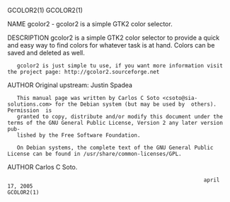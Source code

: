 GCOLOR2(1)                                                                                                                              GCOLOR2(1)

NAME
       gcolor2 - gcolor2 is a simple GTK2 color selector.

DESCRIPTION
       gcolor2  is  a  simple GTK2 color selector to provide a quick and easy way to find colors for whatever task is at hand. Colors can be saved
       and deleted as well.

       gcolor2 is just simple tu use, if you want more information visit the project page: http://gcolor2.sourceforge.net

AUTHOR
       Original upstream: Justin Spadea <justin AT j-z-s.com>

       This manual page was written by Carlos C Soto <csoto@sia-solutions.com> for the Debian system (but may be used by  others).  Permission  is
       granted to copy, distribute and/or modify this document under the terms of the GNU General Public License, Version 2 any later version pub‐
       lished by the Free Software Foundation.

       On Debian systems, the complete text of the GNU General Public License can be found in /usr/share/common-licenses/GPL.

AUTHOR
       Carlos C Soto.

                                                                  april 17, 2005                                                        GCOLOR2(1)
